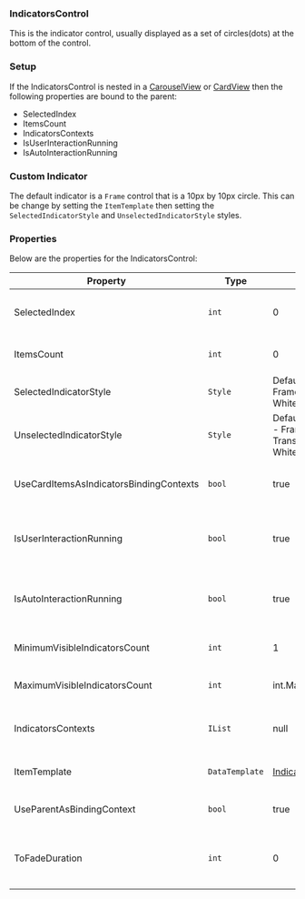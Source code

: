 ### IndicatorsControl

This is the indicator control, usually displayed as a set of circles(dots) at the bottom of the control.

### Setup

If the IndicatorsControl is nested in a [CarouselView](CarouselView.md) or [CardView](CardView.md) then the following properties are bound to the parent:
- SelectedIndex
- ItemsCount
- IndicatorsContexts
- IsUserInteractionRunning
- IsAutoInteractionRunning

### Custom Indicator

The default indicator is a `Frame` control that is a 10px by 10px circle. This can be change by setting the `ItemTemplate` then setting the `SelectedIndicatorStyle` and `UnselectedIndicatorStyle` styles.

### Properties

Below are the properties for the IndicatorsControl:

Property | Type | Default | Description
--- | --- | --- | ---
SelectedIndex | `int` | 0 | The currently selected index this will disaplyed with the `SelectedIndicatorStyle`
ItemsCount | `int` | 0 | The number of items the indicator should display.
SelectedIndicatorStyle | `Style` | DefaultSelectedIndicatorItemStyle - Frame style that sets `Background` to White with .8 Alpha  | The style used when the indicator is selected.
UnselectedIndicatorStyle | `Style` | DefaultUnselectedIndicatorItemStyle - Frame style that sets `Background` to Transparent and `OutlineColor` to White with .8 Alpha | The style used when the indicator is not selected.
UseCardItemsAsIndicatorsBindingContexts | `bool` | true | Sets the indicators `BindingContext` to the `ItemSource` in the parent.
IsUserInteractionRunning | `bool` | true | Is used when `ToFadeDuration` is greater than 0 to show and hide the IndicatorControl.
IsAutoInteractionRunning | `bool` | true | Is used when `ToFadeDuration` is greater than 0 to show and hide the IndicatorControl.
MinimumVisibleIndicatorsCount | `int` | 1 | Minimum allowed count of indicators for showing the control.
MaximumVisibleIndicatorsCount | `int` | int.MaxValue | Maximum allowed count of indicators for showing the control.
IndicatorsContexts | `IList` | null | Binding contexts for each of the indicators, can be used to bind in the `ItemTemplate`
ItemTemplate | `DataTemplate` | [IndicatorItemView](IndicatorItemView.md) | The data template used for each of the indicators.
UseParentAsBindingContext | `bool` | true | Set the `BindingContext` of this control to the parent.
ToFadeDuration | `int` | 0 | The duration in milliseconds beforethe indicator control will fade out so it is not visible.

